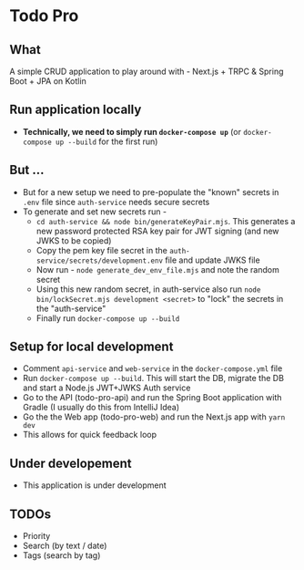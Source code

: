 # Todo Pro

## What

A simple CRUD application to play around with - Next.js + TRPC & Spring Boot + JPA on Kotlin

## Run application locally

- __Technically, we need to simply run `docker-compose up`__ (or `docker-compose up --build` for the first run)

## But ...

- But for a new setup we need to pre-populate the "known" secrets in `.env` file since `auth-service` needs secure secrets
- To generate and set new secrets run - 
  - `cd auth-service && node bin/generateKeyPair.mjs`. This generates a new password protected RSA key pair for JWT signing (and new JWKS to be copied)
  - Copy the pem key file secret in the `auth-service/secrets/development.env` file and update JWKS file
  - Now run - `node generate_dev_env_file.mjs` and note the random secret
  - Using this new random secret, in auth-service also run `node bin/lockSecret.mjs development <secret>` to "lock" the secrets in the "auth-service"
  - Finally run `docker-compose up --build`

## Setup for local development

- Comment `api-service` and `web-service` in the `docker-compose.yml` file
- Run `docker-compose up --build`. This will start the DB, migrate the DB and start a Node.js JWT+JWKS Auth service
- Go to the API (todo-pro-api) and run the Spring Boot application with Gradle (I usually do this from IntelliJ Idea)
- Go the the Web app (todo-pro-web) and run the Next.js app with `yarn dev`
- This allows for quick feedback loop

## Under developement

- This application is under development


## TODOs

- Priority
- Search (by text / date)
- Tags (search by tag)
